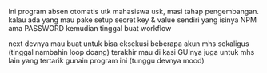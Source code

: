 Ini program absen otomatis utk mahasiswa usk, masi tahap pengembangan.
kalau ada yang mau pake setup secret key & value sendiri yang isinya NPM ama PASSWORD
kemudian tinggal buat workflow

next devnya mau buat untuk bisa eksekusi beberapa akun mhs sekaligus (tinggal nambahin loop doang)
terakhir mau di kasi GUInya juga untuk mhs lain yang tertarik gunain program ini (tunggu devnya mood)
